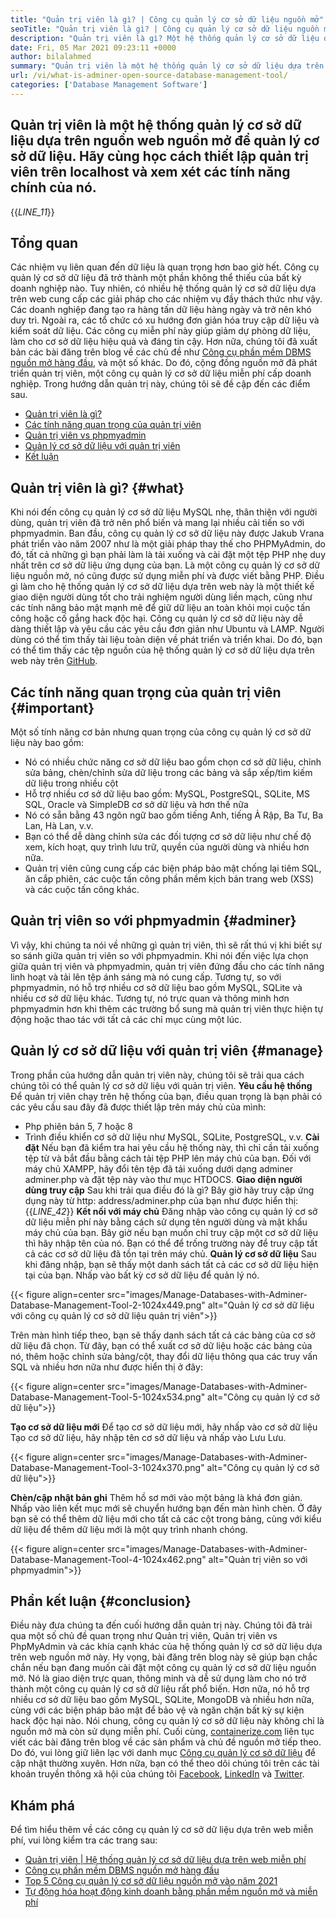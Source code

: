 ```yaml
---
title: "Quản trị viên là gì? | Công cụ quản lý cơ sở dữ liệu nguồn mở" 
seoTitle: "Quản trị viên là gì? | Công cụ quản lý cơ sở dữ liệu nguồn mở" 
description: "Quản trị viên là gì? Một hệ thống quản lý cơ sở dữ liệu dựa trên web với giao diện thân thiện với nhà phát triển. Hãy thảo luận về cách quản lý cơ sở dữ liệu với một quản trị viên nguồn mở." 
date: Fri, 05 Mar 2021 09:23:11 +0000
author: bilalahmed
summary: "Quản trị viên là một hệ thống quản lý cơ sở dữ liệu dựa trên nguồn web nguồn mở để quản lý cơ sở dữ liệu. Hãy cùng học cách thiết lập quản trị viên trên localhost và xem xét các tính năng chính của nó." 
url: /vi/what-is-adminer-open-source-database-management-tool/
categories: ['Database Management Software']
---
```


## Quản trị viên là một hệ thống quản lý cơ sở dữ liệu dựa trên nguồn web nguồn mở để quản lý cơ sở dữ liệu. Hãy cùng học cách thiết lập quản trị viên trên localhost và xem xét các tính năng chính của nó.
{{_LINE_11_}}

## Tổng quan
Các nhiệm vụ liên quan đến dữ liệu là quan trọng hơn bao giờ hết. Công cụ quản lý cơ sở dữ liệu đã trở thành một phần không thể thiếu của bất kỳ doanh nghiệp nào. Tuy nhiên, có nhiều hệ thống quản lý cơ sở dữ liệu dựa trên web cung cấp các giải pháp cho các nhiệm vụ đầy thách thức như vậy. Các doanh nghiệp đang tạo ra hàng tấn dữ liệu hàng ngày và trở nên khó duy trì. Ngoài ra, các tổ chức có xu hướng đơn giản hóa truy cập dữ liệu và kiểm soát dữ liệu. Các công cụ miễn phí này giúp giảm dự phòng dữ liệu, làm cho cơ sở dữ liệu hiệu quả và đáng tin cậy. Hơn nữa, chúng tôi đã xuất bản các bài đăng trên blog về các chủ đề như [Công cụ phần mềm DBMS nguồn mở hàng đầu][1], và một số khác.
Do đó, cộng đồng nguồn mở đã phát triển quản trị viên, một công cụ quản lý cơ sở dữ liệu miễn phí cấp doanh nghiệp. Trong hướng dẫn quản trị này, chúng tôi sẽ đề cập đến các điểm sau.
  * [Quản trị viên là gì?][2]
  * [Các tính năng quan trọng của quản trị viên][3]
  * [Quản trị viên vs phpmyadmin][4]
  * [Quản lý cơ sở dữ liệu với quản trị viên][5]
  * [Kết luận][6]

## Quản trị viên là gì? {#what}

Khi nói đến công cụ quản lý cơ sở dữ liệu MySQL nhẹ, thân thiện với người dùng, quản trị viên đã trở nên phổ biến và mang lại nhiều cải tiến so với phpmyadmin. Ban đầu, công cụ quản lý cơ sở dữ liệu này được Jakub Vrana phát triển vào năm 2007 như là một giải pháp thay thế cho PHPMyAdmin, do đó, tất cả những gì bạn phải làm là tải xuống và cài đặt một tệp PHP nhẹ duy nhất trên cơ sở dữ liệu ứng dụng của bạn.
Là một công cụ quản lý cơ sở dữ liệu nguồn mở, nó cũng được sử dụng miễn phí và được viết bằng PHP. Điều gì làm cho hệ thống quản lý cơ sở dữ liệu dựa trên web này là một thiết kế giao diện người dùng tốt cho trải nghiệm người dùng liền mạch, cũng như các tính năng bảo mật mạnh mẽ để giữ dữ liệu an toàn khỏi mọi cuộc tấn công hoặc cố gắng hack độc hại. Công cụ quản lý cơ sở dữ liệu này dễ dàng thiết lập và yêu cầu các yêu cầu đơn giản như Ubuntu và LAMP. Người dùng có thể tìm thấy tài liệu toàn diện về phát triển và triển khai. Do đó, bạn có thể tìm thấy các tệp nguồn của hệ thống quản lý cơ sở dữ liệu dựa trên web này trên [GitHub][7].

## Các tính năng quan trọng của quản trị viên {#important}

Một số tính năng cơ bản nhưng quan trọng của công cụ quản lý cơ sở dữ liệu này bao gồm:
  * Nó có nhiều chức năng cơ sở dữ liệu bao gồm chọn cơ sở dữ liệu, chỉnh sửa bảng, chèn/chỉnh sửa dữ liệu trong các bảng và sắp xếp/tìm kiếm dữ liệu trong nhiều cột
  * Hỗ trợ nhiều cơ sở dữ liệu bao gồm: MySQL, PostgreSQL, SQLite, MS SQL, Oracle và SimpleDB cơ sở dữ liệu và hơn thế nữa
  * Nó có sẵn bằng 43 ngôn ngữ bao gồm tiếng Anh, tiếng Ả Rập, Ba Tư, Ba Lan, Hà Lan, v.v.
  * Bạn có thể dễ dàng chỉnh sửa các đối tượng cơ sở dữ liệu như chế độ xem, kích hoạt, quy trình lưu trữ, quyền của người dùng và nhiều hơn nữa.
  * Quản trị viên cũng cung cấp các biện pháp bảo mật chống lại tiêm SQL, ăn cắp phiên, các cuộc tấn công phần mềm kịch bản trang web (XSS) và các cuộc tấn công khác.

## Quản trị viên so với phpmyadmin {#adminer}

Vì vậy, khi chúng ta nói về những gì quản trị viên, thì sẽ rất thú vị khi biết sự so sánh giữa quản trị viên so với phpmyadmin. Khi nói đến việc lựa chọn giữa quản trị viên và phpmyadmin, quản trị viên đứng đầu cho các tính năng linh hoạt và tải lên tệp ánh sáng mà nó cung cấp. Tương tự, so với phpmyadmin, nó hỗ trợ nhiều cơ sở dữ liệu bao gồm MySQL, SQLite và nhiều cơ sở dữ liệu khác. Tương tự, nó trực quan và thông minh hơn phpmyadmin hơn khi thêm các trường bổ sung mà quản trị viên thực hiện tự động hoặc thao tác với tất cả các chỉ mục cùng một lúc.

## Quản lý cơ sở dữ liệu với quản trị viên {#manage}

Trong phần của hướng dẫn quản trị viên này, chúng tôi sẽ trải qua cách chúng tôi có thể quản lý cơ sở dữ liệu với quản trị viên.
 **Yêu cầu hệ thống** 
Để quản trị viên chạy trên hệ thống của bạn, điều quan trọng là bạn phải có các yêu cầu sau đây đã được thiết lập trên máy chủ của mình:
  * Php phiên bản 5, 7 hoặc 8
  * Trình điều khiển cơ sở dữ liệu như MySQL, SQLite, PostgreSQL, v.v.
 **Cài đặt** 
Nếu bạn đã kiểm tra hai yêu cầu hệ thống này, thì chỉ cần tải xuống tệp từ [][8] và bắt đầu bằng cách tải tệp PHP lên máy chủ của bạn. Đối với máy chủ XAMPP, hãy đổi tên tệp đã tải xuống dưới dạng adminer adminer.php và đặt tệp này vào thư mục HTDOCS.
 **Giao diện người dùng truy cập** 
Sau khi trải qua điều đó là gì? Bây giờ hãy truy cập ứng dụng này từ http: address/adminer.php của bạn như được hiển thị:
{{_LINE_42_}}
 **Kết nối với máy chủ** 
Đăng nhập vào công cụ quản lý cơ sở dữ liệu miễn phí này bằng cách sử dụng tên người dùng và mật khẩu máy chủ của bạn. Bây giờ nếu bạn muốn chỉ truy cập một cơ sở dữ liệu thì hãy nhập tên của nó. Bạn có thể để trống trường này để truy cập tất cả các cơ sở dữ liệu đã tồn tại trên máy chủ.
 **Quản lý cơ sở dữ liệu** 
Sau khi đăng nhập, bạn sẽ thấy một danh sách tất cả các cơ sở dữ liệu hiện tại của bạn. Nhấp vào bất kỳ cơ sở dữ liệu để quản lý nó.

{{< figure align=center src="images/Manage-Databases-with-Adminer-Database-Management-Tool-2-1024x449.png" alt="Quản lý cơ sở dữ liệu với công cụ quản lý cơ sở dữ liệu quản trị viên">}}

Trên màn hình tiếp theo, bạn sẽ thấy danh sách tất cả các bảng của cơ sở dữ liệu đã chọn. Từ đây, bạn có thể xuất cơ sở dữ liệu hoặc các bảng của nó, thêm hoặc chỉnh sửa bảng/cột, thay đổi dữ liệu thông qua các truy vấn SQL và nhiều hơn nữa như được hiển thị ở đây:

{{< figure align=center src="images/Manage-Databases-with-Adminer-Database-Management-Tool-5-1024x534.png" alt="Công cụ quản lý cơ sở dữ liệu">}}

 **Tạo cơ sở dữ liệu mới** 
Để tạo cơ sở dữ liệu mới, hãy nhấp vào cơ sở dữ liệu Tạo cơ sở dữ liệu, hãy nhập tên cơ sở dữ liệu và nhấp vào Lưu Lưu.

{{< figure align=center src="images/Manage-Databases-with-Adminer-Database-Management-Tool-3-1024x370.png" alt="Công cụ quản lý cơ sở dữ liệu">}}

 **Chèn/cập nhật bản ghi** 
Thêm hồ sơ mới vào một bảng là khá đơn giản. Nhấp vào liên kết mục mới sẽ chuyển hướng bạn đến màn hình chèn. Ở đây bạn sẽ có thể thêm dữ liệu mới cho tất cả các cột trong bảng, cùng với kiểu dữ liệu để thêm dữ liệu mới là một quy trình nhanh chóng.

{{< figure align=center src="images/Manage-Databases-with-Adminer-Database-Management-Tool-4-1024x462.png" alt="Quản trị viên so với phpmyadmin">}}


## Phần kết luận {#conclusion}

Điều này đưa chúng ta đến cuối hướng dẫn quản trị này. Chúng tôi đã trải qua một số chủ đề quan trọng như Quản trị viên, Quản trị viên vs PhpMyAdmin và các khía cạnh khác của hệ thống quản lý cơ sở dữ liệu dựa trên web nguồn mở này. Hy vọng, bài đăng trên blog này sẽ giúp bạn chắc chắn nếu bạn đang muốn cài đặt một công cụ quản lý cơ sở dữ liệu nguồn mở. Nó là giao diện trực quan, thông minh và dễ sử dụng làm cho nó trở thành một công cụ quản lý cơ sở dữ liệu rất phổ biến. Hơn nữa, nó hỗ trợ nhiều cơ sở dữ liệu bao gồm MySQL, SQLite, MongoDB và nhiều hơn nữa, cùng với các biện pháp bảo mật để bảo vệ và ngăn chặn bất kỳ sự kiện hack độc hại nào. Nói chung, công cụ quản lý cơ sở dữ liệu này không chỉ là nguồn mở mà còn sử dụng miễn phí.
Cuối cùng, [containerize.com][9] liên tục viết các bài đăng trên blog về các sản phẩm và chủ đề nguồn mở tiếp theo. Do đó, vui lòng giữ liên lạc với danh mục [Công cụ quản lý cơ sở dữ liệu][10] để cập nhật thường xuyên. Hơn nữa, bạn có thể theo dõi chúng tôi trên các tài khoản truyền thông xã hội của chúng tôi [Facebook][11], [LinkedIn][12] và [Twitter][13].

## Khám phá
Để tìm hiểu thêm về các công cụ quản lý cơ sở dữ liệu dựa trên web miễn phí, vui lòng kiểm tra các trang sau:
  * [Quản trị viên | Hệ thống quản lý cơ sở dữ liệu dựa trên web miễn phí][14]
  * [Công cụ phần mềm DBMS nguồn mở hàng đầu][1]
  * [Top 5 Công cụ quản lý cơ sở dữ liệu nguồn mở vào năm 2021][15]
  * [Tự động hóa hoạt động kinh doanh bằng phần mềm nguồn mở và miễn phí][16]



 [1]: https://products.containerize.com/database-management
 [2]: #what
 [3]: #important
 [4]: #adminer
 [5]: #manage
 [6]: #conclusion
 [7]: https://github.com/vrana/adminer
 [8]: https://www.adminer.org/
 [9]: https://www.containerize.com/
 [10]: https://products.containerize.com/database-management/
 [11]: https://web.facebook.com/containerize
 [12]: https://www.linkedin.com/company/containerize/
 [13]: https://twitter.com/containerize_co
 [14]: https://products.containerize.com/database-management/adminer
 [15]: https://blog.containerize.com/2021/01/16/top-5-open-source-database-management-tools-in-2021/
 [16]: https://blog.containerize.com/blogging/automate-business-operations-using-open-source-software/
